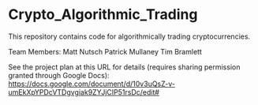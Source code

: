 # Crypto_Algorithmic_Trading
This repository contains code for algorithmically trading cryptocurrencies.

Team Members:
Matt Nutsch
Patrick Mullaney
Tim Bramlett

See the project plan at this URL for details (requires sharing permission granted through Google Docs):
https://docs.google.com/document/d/10v3uQsZ-v-umEkXpYPDcVTDgvgiak9ZYJjCIP51rsDc/edit#

